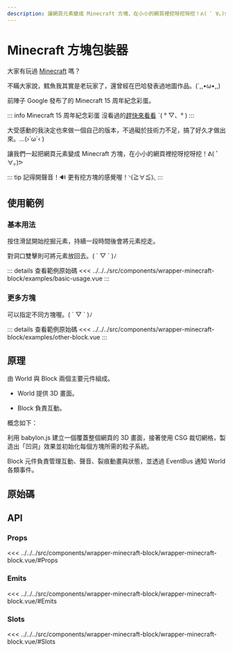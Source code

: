 ```yaml
---
description: 讓網頁元素變成 Minecraft 方塊，在小小的網頁裡挖呀挖呀挖！ᕕ( ﾟ ∀。)ᕗ
---
```


<script setup>
import SourceLinkList from '../../../src/components/source-link-list.vue'

import BasicUsage from '../../../src/components/wrapper-minecraft-block/examples/basic-usage.vue'
import OtherBlock from '../../../src/components/wrapper-minecraft-block/examples/other-block.vue'
</script>

# Minecraft 方塊包裝器

大家有玩過 [Minecraft](https://www.minecraft.net/zh-hant) 嗎？

不瞞大家說，鱈魚我其實是老玩家了，還曾經在巴哈發表過地圖作品。(´,,•ω•,,)

前陣子 Google 發布了的 Minecraft 15 周年紀念彩蛋。

::: info Minecraft 15 周年紀念彩蛋
沒看過的[趕快來看看](https://gnn.gamer.com.tw/detail.php?sn=267898) ˋ( ° ▽、° )
:::

大受感動的我決定也來做一個自己的版本，不過礙於技術力不足，搞了好久才做出來。...(›´ω`‹ )

讓我們一起把網頁元素變成 Minecraft 方塊，在小小的網頁裡挖呀挖呀挖！ᕕ( ﾟ ∀。)ᕗ

::: tip 記得開聲音！🔊
更有挖方塊的感覺喔！◝(≧∀≦)◟
:::

## 使用範例

### 基本用法

按住滑鼠開始挖掘元素，持續一段時間後會將元素挖走。

對洞口雙擊則可將元素放回去。( ´ ▽ ` )ﾉ

<basic-usage/>

::: details 查看範例原始碼
<<< ../../../src/components/wrapper-minecraft-block/examples/basic-usage.vue
:::

### 更多方塊

可以指定不同方塊喔。( ´ ▽ ` )ﾉ

<other-block/>

::: details 查看範例原始碼
<<< ../../../src/components/wrapper-minecraft-block/examples/other-block.vue
:::

## 原理

由 World 與 Block 兩個主要元件組成。

- World 提供 3D 畫面。

- Block 負責互動。

概念如下：

利用 babylon.js 建立一個覆蓋整個網頁的 3D 畫面，接著使用 CSG 裁切網格，製造出「凹洞」效果並初始化每個方塊所需的粒子系統。

Block 元件負責管理互動、聲音、裂痕動畫與狀態，並透過 EventBus 通知 World 各類事件。

## 原始碼

<source-link-list name="wrapper-minecraft-block"/>

## API

### Props

<<< ../../../src/components/wrapper-minecraft-block/wrapper-minecraft-block.vue/#Props

### Emits

<<< ../../../src/components/wrapper-minecraft-block/wrapper-minecraft-block.vue/#Emits

### Slots

<<< ../../../src/components/wrapper-minecraft-block/wrapper-minecraft-block.vue/#Slots
